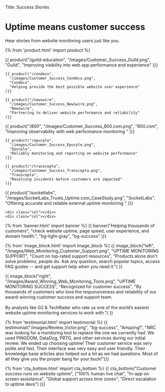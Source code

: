 Title: Success Stories

<div class="container bg-white my-5">
  <h1 class="mt-4 text-center">Uptime means customer success</h1>
  <p class="mb-4 text-center subheading">Hear stories from website monitoring users just like you.</p>

  {% from 'product.html' import product %} 
  <div class="row mb-5">
    {{ product("/guild-education",
      "/images/Customer_Success_Guild.png",
      "Guild",
      "Improving visibility into web app performance and experience"
    )}}

    {{ product("/condeco",
      "/images/Customer_Success_Condeco.png",
      "Condeco",
      "Helping provide the best possible website user experience"
    )}}

    {{ product("/newswire",
      "/images/Customer_Success_Newswire.png",
      "Newswire",
      "Partnering to deliver website performance and reliability"
    )}}
  </div>
  <div class="row mb-5">
    {{ product("/800",
      "/images/Customer_Success_800.com.png",
      "800.com",
      "Improving observability with web performance monitoring "
    )}}

    {{ product("/epurple",
      "/images/Customer_Success_Epurple.png",
      "Epurple",
      "Reliably monitoring and reporting on website performance"
    )}}

    {{ product("/transcepta",
      "/images/Customer_Success_Transcepta.png",
      "Transcepta",
      "Resolving incidents before customers are impacted"
    )}}
  </div>
  <div class="row mb-5">
    {{ product("/socketlabs",
      "/images/SocketLabs_Trusts_Uptime.com_CaseStudy.png",
      "SocketLabs",
      "Offering accurate and reliable external uptime monitoring "
    )}}

    <div class="col"></div>
    <div class="col"></div>
  </div>
</div> 


{% from 'banner.html' import banner %} 
{{ banner("Helping <span class='text-success'>thousands</span> of customers",
  "check website uptime, page speed, user experience, and domain health.",
  "bg-light-gray",
  "bg-success"
)}}


{% from 'image_block.html' import image_block %}
{{ image_block("left", "/images/Web_Monitoring_Customer_Support.png",
"UPTIME MONITORING SUPPORT",
"Count on top-rated support resources",
"Products alone don't solve problems, people do. Ask any question, search popular topics, access FAQ guides -- and get support help when you need it.") }}

{{ image_block("right", "/images/Award_Winning_Web_Monitoring_Tools.png",
"UPTIME MONITORING SUCCESS",
"Recognized for customer success",
"By thousands of customers who love the responsiveness and reliability of our award-winning customer success and support team.
<br/><br/>
By analysts like G2 & TechRadar who rate us one of the world’s easiest website uptime monitoring services to work with.") }}


{% from 'testimonial.html' import testimonial %}
{{ testimonial("/images/Review_Victor.png",
  "bg-success",
  "Amazing!",
  "NRC was looking for a monitoring tool to replace the one we currently had. We used PINGDOM, DataDog, PRTG, and other services during our initial review. We ended up choosing uptime! Their customer service was very polite and fast. Their interface was very easy and user friendly. Their knowledge base articles also helped out a lot as we had questions. Most of all they give you the proper bang for your buck!")}}


{% from 'cta_bottom.html' import cta_bottom %} 
{{ cta_bottom("Customer success runs on website uptime",
  ("100% human live chat", 
  "In-app on screen assistance",
  "Global support across time zones",
  "Direct escalation to uptime devs")
  )}}
